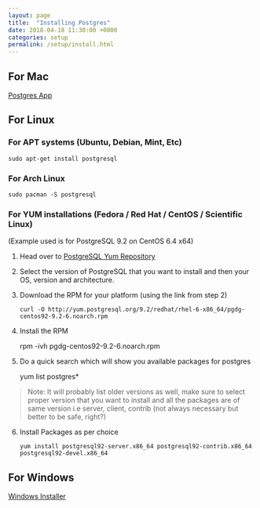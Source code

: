 ```yaml
---
layout: page
title:  "Installing Postgres"
date: 2018-04-18 11:30:00 +0800
categories: setup
permalink: /setup/install.html
---
```


For Mac
-------

[Postgres App](http://www.postgresapp.com)

For Linux
---------

### For APT systems (Ubuntu, Debian, Mint, Etc)

    sudo apt-get install postgresql

### For Arch Linux

    sudo pacman -S postgresql

### For YUM installations (Fedora / Red Hat / CentOS / Scientific Linux)


(Example used is for PostgreSQL 9.2 on CentOS 6.4 x64)

1.  Head over to [PostgreSQL Yum Repository](http://yum.postgresql.org/)
2.  Select the version of PostgreSQL that you want to install and then your OS, version and architecture.
3.  Download the RPM for your platform (using the link from step 2)

    `curl -O http://yum.postgresql.org/9.2/redhat/rhel-6-x86_64/pgdg-centos92-9.2-6.noarch.rpm`

4.  Install the RPM

    rpm -ivh pgdg-centos92-9.2-6.noarch.rpm

5.  Do a quick search which will show you available packages for postgres

    yum list postgres*

> Note: It will probably list older versions as well, make sure to select proper version that you want to install and all the packages are of same version i.e server, client, contrib (not always necessary but better to be safe, right?)

6.  Install Packages as per choice

    `yum install postgresql92-server.x86_64 postgresql92-contrib.x86_64 postgresql92-devel.x86_64`

For Windows
-----------

[Windows Installer](http://www.enterprisedb.com/products-services-training/pgdownload#windows)

